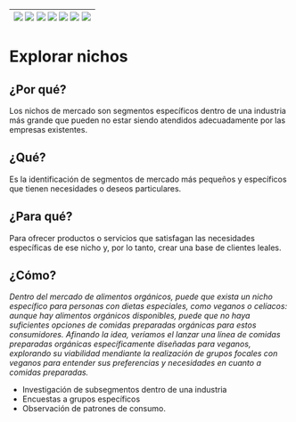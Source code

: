 <div align=right>

|[![](https://img.shields.io/badge/-Inicio-FFF?style=flat&logo=Emlakjet&logoColor=black)](/README.md) [![](https://img.shields.io/badge/-Introducción-FFF?style=flat)](/documentos/intro.md) [![](https://img.shields.io/badge/-Panorámica-FFF?style=flat)](/documentos/panorámica.md) [![](https://img.shields.io/badge/-Prompts-FFF?style=flat)](/documentos/prompts/README.md) [![](https://img.shields.io/badge/-Ingeniería_de_prompts-FFF?style=flat)](/documentos/ingenieriaDePrompts/README.md) [![](https://img.shields.io/badge/-Patrones-FFF?style=flat)](/documentos/ingenieriaDePrompts/patrones/README.md) [![](https://img.shields.io/badge/-Casos_de_uso-FFF?style=flat)](/documentos/casosDeUso/README.md)|
|-|

</div>

# Explorar nichos

## ¿Por qué?

Los nichos de mercado son segmentos específicos dentro de una industria más grande que pueden no estar siendo atendidos adecuadamente por las empresas existentes.

## ¿Qué?

Es la identificación de segmentos de mercado más pequeños y específicos que tienen necesidades o deseos particulares.

## ¿Para qué?

Para ofrecer productos o servicios que satisfagan las necesidades específicas de ese nicho y, por lo tanto, crear una base de clientes leales.

## ¿Cómo?

*Dentro del mercado de alimentos orgánicos, puede que exista un nicho específico para personas con dietas especiales, como veganos o celíacos: aunque hay alimentos orgánicos disponibles, puede que no haya suficientes opciones de comidas preparadas orgánicas para estos consumidores. Afinando la idea, veríamos el lanzar una línea de comidas preparadas orgánicas específicamente diseñadas para veganos, explorando su viabilidad mendiante la realización de grupos focales con veganos para entender sus preferencias y necesidades en cuanto a comidas preparadas.*

- Investigación de subsegmentos dentro de una industria
- Encuestas a grupos específicos
- Observación de patrones de consumo.
